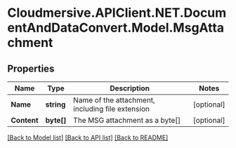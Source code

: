 # Cloudmersive.APIClient.NET.DocumentAndDataConvert.Model.MsgAttachment
## Properties

Name | Type | Description | Notes
------------ | ------------- | ------------- | -------------
**Name** | **string** | Name of the attachment, including file extension | [optional] 
**Content** | **byte[]** | The MSG attachment as a byte[] | [optional] 

[[Back to Model list]](../README.md#documentation-for-models) [[Back to API list]](../README.md#documentation-for-api-endpoints) [[Back to README]](../README.md)

